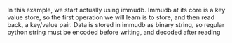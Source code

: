 In this example, we start actually using immudb. Immudb at its core is a key value store, so the first operation we will learn is to store, and then read back, a key/value pair. Data is stored in immudb as binary string, so regular python string must be encoded before writing, and decoded after reading
